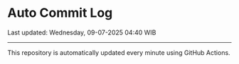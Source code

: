 # Auto Commit Log

Last updated: Wednesday, 09-07-2025 04:40 WIB

---

This repository is automatically updated every minute using GitHub Actions.
